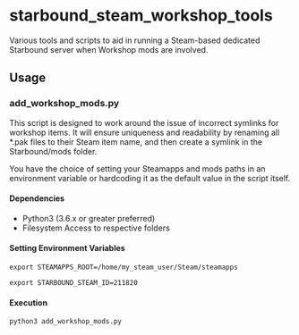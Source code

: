 # starbound_steam_workshop_tools

Various tools and scripts to aid in running a Steam-based dedicated Starbound server when Workshop mods are involved.

## Usage

### add_workshop_mods.py

This script is designed to work around the issue of incorrect symlinks for workshop items.  It will ensure uniqueness and readability by renaming all *.pak files to their Steam item name, and then create a symlink in the Starbound/mods folder.

You have the choice of setting your Steamapps  and mods paths in an environment variable or hardcoding it as the default value in the script itself.

#### Dependencies

* Python3 (3.6.x or greater preferred)
* Filesystem Access to respective folders

#### Setting Environment Variables

`export STEAMAPPS_ROOT=/home/my_steam_user/Steam/steamapps`

`export STARBOUND_STEAM_ID=211820`

#### Execution

`python3 add_workshop_mods.py`
